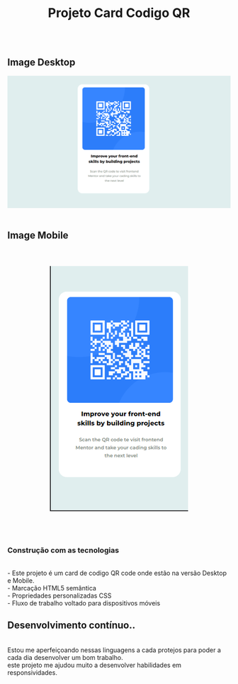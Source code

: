  <h1 align="center"> Projeto Card Codigo QR</h1>
 <br>
 <br>
 <h2>Image Desktop</h2>
 <img src="https://github.com/williadorosario/Projeto-Componente-Codigo-QR/blob/master/QR%20Code-Desktop.png?raw=true"/>
 <br>
 <br>
 <h2>Image Mobile</h2>
 <br>
 <h3 align="center">
 <img src="https://github.com/williadorosario/Projeto-Componente-Codigo-QR/blob/master/QR%20Code-Mobile-Responsivo.png?raw=true" />
 </h3>
 <br>
 <br>
 <h3>Construção com as tecnologias </h3>
 <br>
  - Este projeto é um card de codigo QR code onde estão na versão Desktop e Mobile.
  <br>
 - Marcação HTML5 semântica
  <br>
- Propriedades personalizadas CSS
 <br>
- Fluxo de trabalho voltado para dispositivos móveis
<br>
<h2>Desenvolvimento contínuo..</h2>
<br>
Estou me aperfeiçoando nessas linguagens a cada protejos para poder a cada dia desenvolver um bom trabalho.
<br>
este projeto me ajudou muito a desenvolver habilidades em responsividades.
